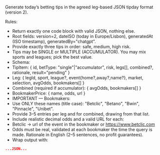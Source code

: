 Generate today’s betting tips in the agreed leg-based JSON tipday format (version 2).

Rules:
- Return exactly one code block with valid JSON, nothing else.
- Root fields: version=2, dateISO (today in Europe/Lisbon), generatedAt (ISO timestamp), generatedBy="chatgpt".
- Provide exactly three tips in order: safe, medium, high risk.
- Tips may be SINGLE or MULTIPLE (ACCUMULATOR). You may mix sports and leagues; pick the best value.
- Schema:
- TipItem: { id, betType: "single"|"accumulator", risk, legs[], combined?, rationale, result="pending" }
- Leg: { legId, sport, league?, event{home?,away?,name?}, market, selection, avgOdds, bookmakers[] }
- Combined (required if accumulator): { avgOdds, bookmakers[] }
- BookmakerPrice: { name, odds, url }
- IMPORTANT — Bookmakers:
- Use ONLY these names (title case): "Betclic", "Betano", "Bwin", "Pinnacle", "Unibet".
- Provide 3–5 entries per leg and for combined, drawing from that list.
- Include realistic decimal odds and a valid URL for each:
- Betclic → url of the event in the bookmaker or https://www.betclic.com
- Odds must be real, validated at each bookmaker the time the query is made. Rationale in English (2–5 sentences, no profit guarantees).
- Wrap output with:
```json tipday
...JSON...
